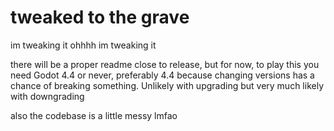 # tweaked to the grave
 im tweaking it ohhhh im tweaking it

there will be a proper readme close to release, but for now, to play this you need Godot 4.4 or never, preferably 4.4 because changing versions has a chance of breaking something. Unlikely with upgrading but very much likely with downgrading

also the codebase is a little messy lmfao
